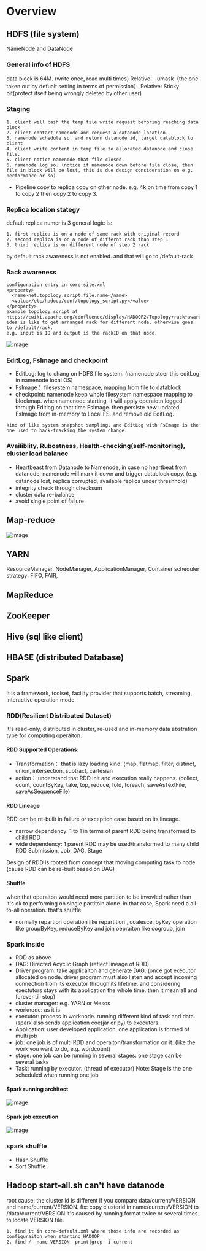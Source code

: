 # Overview
## HDFS (file system)
NameNode and DataNode
### General info of HDFS
data block is 64M. (write once, read multi times)
Relative： umask（the one taken out by defualt setting in terms of permission）
Relative: Sticky bit(protect itself being wrongly deleted by other user)
### Staging
```
1. client will cash the temp file write request beforing reaching data block 
2. client contact namenode and request a datanode location. 
3. namenode schedule so. and return datanode id, target datablock to client
4. client write content in temp file to allocated datanode and close file. 
5. client notice namenode that file closed. 
6. namenode log so. (notice if namenode down before file close, then file in block will be lost, this is due design consideration on e.g. performance or so)
```
* Pipeline copy to replica copy on other node. e.g. 4k on time from copy 1 to copy 2 then copy 2 to copy 3. 
 
### Replica location stategy
default replica numer is 3 
general logic is:
```
1. first replica is on a node of same rack with original record
2. second replica is on a node of differnt rack than step 1
3. third replica is on different node of step 2 rack
```
by default rack awareness is not enabled. and that will go to /default-rack
### Rack awareness 
```
configuration entry in core-site.xml
<property>
  <name>net.topology.script.file.name</name>
  <value>/etc/hadoop/conf/topology_script.py</value>
</property>
example topology script at https://cwiki.apache.org/confluence/display/HADOOP2/Topology+rack+awareness+scripts
idea is like to get arranged rack for different node. otherwise goes to /default/rack.
e.g. input is ID and output is the rackID on that node. 
```
![image](./img/rackAware.jpg)
### EditLog, FsImage and checkpoint
 * EditLog: log to chang on HDFS file system. (namenode stoer this editLog in namenode local OS)
 * FsImage： filesystem namespace, mapping from file to datablock
 * checkpoint: namenode keep whole filesystem namespace mapping to blockmap. when namenode starting, it will apply operaiotn logged through Editlog on that time FsImage. then persiste new updated FsImage from in-memory to Local FS. and remove old EditLog.
```
kind of like system snapshot sampling. and EditLog with FsImage is the one used to back-tracking the system change. 
```
### Availiblity, Rubostness, Health-checking(self-monitoring), cluster load balance
* Heartbeast from Datanode to Namenode, in case no heartbeat from datanode, namenode will mark it down and trigger datablock copy. (e.g. datanode lost, replica corrupted, available replica under threshhold）
* integrity check through checksum 
* cluster data re-balance 
* avoid single point of failure

## Map-reduce
![image](./img/mr.jpg)
## YARN
ResourceManager, NodeManager, ApplicationManager, Container
scheduler strategy: FIFO, FAIR, 
## MapReduce
## ZooKeeper
## Hive (sql like client)
## HBASE (distributed Database)
## Spark
It is a framework, toolset, facility provider that supports batch, streaming, interactive operation mode. 
### RDD(Resilient Distributed Dataset) 
it's read-only, distributed in cluster, re-used and in-memory data abstration type for computing operaiton. 
#### RDD Supported Operations:
  * Transformation： that is lazy loading kind. (map, flatmap, filter, distinct, union, intersection, subtract, cartesian
  * action： understand that RDD init and execution really happens. (collect, count, countByKey, take, top, reduce, fold, foreach, saveAsTextFile, saveAsSequenceFile)
#### RDD Lineage 
RDD can be re-built in failure or exception case based on its lineage. 
  * narrow dependency: 1 to 1 in terms of parent RDD being transformed to child RDD
  * wide dependency: 1 parent RDD may be used/transformed to many child RDD
Submission, Job, DAG, Stage

Design of RDD is rooted from concept that moving computing task to node. (cause RDD can be re-built based on DAG)
#### Shuffle
when that operaiton would need more partition to be invovled rather than it's ok to performing on single partitoin alone. in that case, Spark need a all-to-all operation. that's shuffle.
  * normally repartion operation like repartition , coalesce, byKey operation like groupByKey, reduceByKey and join oepraiton like cogroup, join
### Spark inside
* RDD as above
* DAG: Directed Acyclic Graph (reflect lineage of RDD)
* Driver program: take applicaiton and generate DAG. (once got executor allocated on node. driver program must also listen and accept incoming connection from its executor through its lifetime. and considering exectutors stays with its application the whole time. then it mean all and forever till stop)
* cluster manager: e.g. YARN or Mesos
* worknode: as it is 
* executor: process in worknode. running different kind of task and data.(spark also sends application coe(jar or py) to executors.
* Application: user developed application, one application is formed of multi job
* job:  one job is of multi RDD and operaiton/transformation on it. (like the work you want to do, e.g. wordcount)
* stage: one job can be running in several stages. one stage can be several tasks
* Task: running by executor. (thread of executor) 
Note: Stage is the one scheduled when running one job
#### Spark running architect
![image](./img/spark.jpg)
#### Spark job execution 
![image](./img/sjob.jpg)

### spark shuffle
* Hash Shuffle
* Sort Shuffle
## Hadoop start-all.sh can't have datanode 
root cause: the cluster id is different if you compare data/current/VERSION and name/current/VERSION. 
fix: copy clusterid in name/current/VERSION to /data/current/VERSION 
it's caused by running format twice or several times. 
to locate VERSION file. 
```
1. find it in core-default.xml where those info are recorded as configuraiton when starting HADOOP
2. find / -name VERSION -print|grep -i current
```





